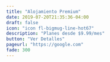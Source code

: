 ```yaml
---
title: "Alojamiento Premium"
date: 2019-07-20T21:35:36-04:00
draft: false
icon: "icon fl-bigmug-line-hot67"
description: "Planes desde $9.99/mes"
button: "Ver Detalles"
pageurl: "https://google.com"
fade: 300
---
```


